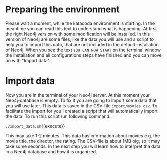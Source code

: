 # Preparing the environment

Please wait a moment, while the katacoda environment is starting. In the meantime you can read this text to understand what is happening. At first the right Neo4j version with some modification will be installed. In this version of Neo4j are some files, like the data you will use and a script to help you to import this data, that are not included in the default installation of Neo4j. When you see the text `YOU CAN NOW START` on the terminal window the installation and all configurations steps have finished and you can move on with "Import data".

# Import data

Now you are in the terminal of your Neo4j server. At this moment your Neo4j-database is empty. To fix it you are going to import some data that you will use later. This data is saved in the CSV-file `import/movies.csv`. To facilitate the import for you I created a script that will automatically import the data. To run this script run following command:

`./import_data.sh`{{execute}}

This may take 1-2 minutes. This data has information about movies e.g. the movie title, the director, the rating. The CSV-file is about 1MB big, so it may take some seconds. In the next step you will learn how to interpret tha data in a Neo4j database and how it is organized.